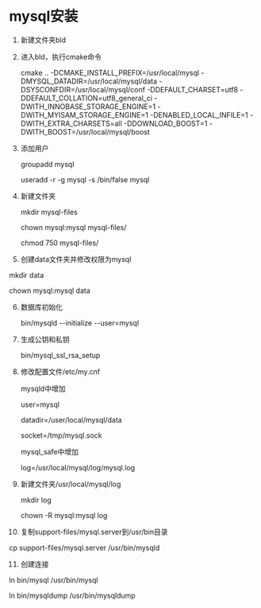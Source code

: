 # mysql安装

1. 新建文件夹bld

2. 进入bld，执行cmake命令

   cmake .. -DCMAKE_INSTALL_PREFIX=/usr/local/mysql -DMYSQL_DATADIR=/usr/local/mysql/data -DSYSCONFDIR=/usr/local/mysql/conf -DDEFAULT_CHARSET=utf8 -DDEFAULT_COLLATION=utf8_general_ci -DWITH_INNOBASE_STORAGE_ENGINE=1 -DWITH_MYISAM_STORAGE_ENGINE=1 -DENABLED_LOCAL_INFILE=1 -DWITH_EXTRA_CHARSETS=all -DDOWNLOAD_BOOST=1 -DWITH_BOOST=/usr/local/mysql/boost

3. 添加用户

   groupadd mysql

   useradd -r -g mysql -s /bin/false mysql

4. 新建文件夹

   mkdir mysql-files

   chown mysql:mysql mysql-files/

   chmod 750 mysql-files/

5. 创建data文件夹并修改权限为mysql

  mkdir data

  chown mysql:mysql data

6. 数据库初始化

   bin/mysqld --initialize --user=mysql

7. 生成公钥和私钥

   bin/mysql_ssl_rsa_setup

8. 修改配置文件/etc/my.cnf

   mysqld中增加

   user=mysql

   datadir=/user/local/mysql/data

   socket=/tmp/mysql.sock

   mysql_safe中增加

   log=/usr/local/mysql/log/mysql.log

9. 新建文件夹/usr/local/mysql/log

   mkdir log

   chown -R mysql:mysql log

10. 复制support-files/mysql.server到/usr/bin目录

   cp support-files/mysql.server /usr/bin/mysqld

11. 创建连接

   ln bin/mysql /usr/bin/mysql

   ln bin/mysqldump /usr/bin/mysqldump

​
